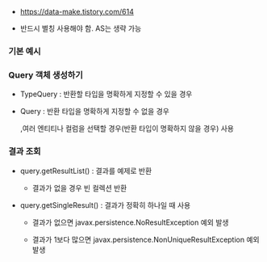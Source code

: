 - https://data-make.tistory.com/614



- 반드시 별칭 사용해야 함. AS는 생략 가능

### 기본 예시





### Query 객체 생성하기

- TypeQuery : 반환할 타입을 명확하게 지정할 수 있을 경우

- Query : 반환 타입을 명확하게 지정할 수 없을 경우

  ,여러 엔티티나 컬럼을 선택할 경우(반환 타입이 명확하지 않을 경우) 사용

### 결과 조회

- query.getResultList() : 결과를 예제로 반환
  - 결과가 없을 경우 빈 컬렉션 반환

- query.getSingleResult() : 결과가 정확히 하나일 때 사용

  - 결과가 없으면 javax.persistence.NoResultException 예외 발생

  - 결과가 1보다 많으면 javax.persistence.NonUniqueResultException 예외 발생

